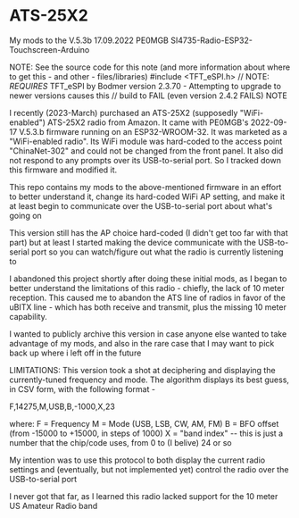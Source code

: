 # ATS-25X2
My mods to the V.5.3b 17.09.2022 PE0MGB SI4735-Radio-ESP32-Touchscreen-Arduino



NOTE: See the source code for this note (and more information about where to get this - and other - files/libraries)
#include <TFT_eSPI.h> // NOTE: *REQUIRES* TFT_eSPI by Bodmer version 2.3.70 - Attempting to upgrade to newer versions causes this
                      //       build to FAIL (even version 2.4.2 FAILS)
NOTE




I recently (2023-March) purchased an ATS-25X2 (supposedly "WiFi-enabled") ATS-25X2 radio from Amazon. It came with PE0MGB's 2022-09-17 V.5.3.b firmware running on an ESP32-WROOM-32. It was marketed as a "WiFi-enabled radio". Its WiFi module was hard-coded to the access point "ChinaNet-302" and could not be changed from the front panel. It also did not respond to any prompts over its USB-to-serial port. So I tracked down this firmware and modified it.

This repo contains my mods to the above-mentioned firmware in an effort to better understand it, change its hard-coded WiFi AP setting, and make it at least begin to communicate over the USB-to-serial port about what's going on

This version still has the AP choice hard-coded (I didn't get too far with that part) but at least I started making the device communicate with the USB-to-serial port so you can watch/figure out what the radio is currently listening to

I abandoned this project shortly after doing these initial mods, as I began to better understand the limitations of this radio - chiefly, the lack of 10 meter reception. This caused me to abandon the ATS line of radios in favor of the uBITX line - which has both receive and transmit, plus the missing 10 meter capability.

I wanted to publicly archive this version in case anyone else wanted to take advantage of my mods, and also in the rare case that I may want to pick back up where i left off in the future

LIMITATIONS: This version took a shot at deciphering and displaying the currently-tuned frequency and mode. The algorithm displays its best guess, in CSV form, with the following format -

F,14275,M,USB,B,-1000,X,23

where:
      F = Frequency
      M = Mode (USB, LSB, CW, AM, FM)
      B = BFO offset (from -15000 to +15000, in steps of 1000)
      X = "band index" -- this is just a number that the chip/code uses, from 0 to (I belive) 24 or so

My intention was to use this protocol to both display the current radio settings and (eventually, but not implemented yet) control the radio over the USB-to-serial port

I never got that far, as I learned this radio lacked support for the 10 meter US Amateur Radio band
